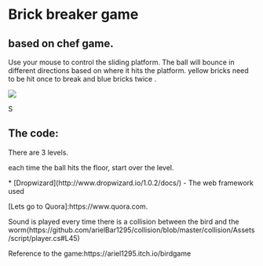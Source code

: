 # Brick breaker game
<h2>based on chef game.</h2>
<p>Use your mouse to control the sliding platform. The ball will bounce in different directions based on where it hits the platform.  yellow bricks need to be hit once to break and blue bricks twice .</p>

![](https://media.giphy.com/media/UsNcxFYnFKgT0Hobsm/giphy.gif)

<p>S</p>

<h2>The code:</h2>
<p> There are 3 levels.</p>
<p>each time the ball hits the floor, start over the level.</p>
* [Dropwizard](http://www.dropwizard.io/1.0.2/docs/) - The web framework used
<p>[Lets go to Quora]:https://www.quora.com.</p>
<p>Sound is played every time there is a collision between the bird and the worm(https://github.com/arielBar1295/collision/blob/master/collision/Assets/script/player.cs#L45)</p>

<p>Reference to the game:https://ariel1295.itch.io/birdgame </p>

